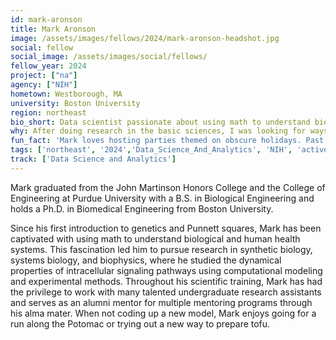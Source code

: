 ```yaml
---
id: mark-aronson
title: Mark Aronson
image: /assets/images/fellows/2024/mark-aronson-headshot.jpg
social: fellow
social_image: /assets/images/social/fellows/
fellow_year: 2024
project: ["na"]
agency: ["NIH"]
hometown: Westborough, MA
university: Boston University
region: northeast
bio_short: Data scientist passionate about using math to understand biological and human health systems
why: After doing research in the basic sciences, I was looking for ways to apply the computational modeling skills I learned in graduate school to projects with more a direct application and in a way that serves the public interest. The opportunity with the Digital Corps met those criteria while also providing a vibrant community of other fellows to engage with and learn alongside. 
fun_fact: 'Mark loves hosting parties themed on obscure holidays. Past favorites include Area Code Day (November 10th) and Yell “Fudge” at the Cobras in North America Day (June 2nd).'
tags: ['northeast', '2024','Data_Science_And_Analytics', 'NIH', 'active']
track: ['Data Science and Analytics']
---
```


Mark graduated from the John Martinson Honors College and the College of Engineering at Purdue University with a B.S. in Biological Engineering and holds a Ph.D. in Biomedical Engineering from Boston University. 

Since his first introduction to genetics and Punnett squares, Mark has been captivated with using math to understand biological and human health systems. This fascination led him to pursue research in synthetic biology, systems biology, and biophysics, where he studied the dynamical properties of intracellular signaling pathways using computational modeling and experimental methods. Throughout his scientific training, Mark has had the privilege to work with many talented undergraduate research assistants and serves as an alumni mentor for multiple mentoring programs through his alma mater. When not coding up a new model, Mark enjoys going for a run along the Potomac or trying out a new way to prepare tofu.